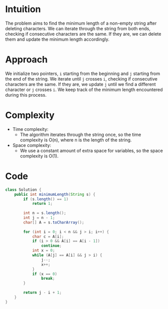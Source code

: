 # Intuition
The problem aims to find the minimum length of a non-empty string after deleting characters. We can iterate through the string from both ends, checking if consecutive characters are the same. If they are, we can delete them and update the minimum length accordingly.

# Approach
We initialize two pointers, `i` starting from the beginning and `j` starting from the end of the string. We iterate until `j` crosses `i`, checking if consecutive characters are the same. If they are, we update `j` until we find a different character or `j` crosses `i`. We keep track of the minimum length encountered during this process.

# Complexity
- Time complexity:
  - The algorithm iterates through the string once, so the time complexity is O(n), where n is the length of the string.
- Space complexity:
  - We use a constant amount of extra space for variables, so the space complexity is O(1).

# Code
```java
class Solution {
    public int minimumLength(String s) {
        if (s.length() == 1)
            return 1;
        
        int n = s.length();
        int j = n - 1;
        char[] A = s.toCharArray();
        
        for (int i = 0; i < n && j > i; i++) {
            char c = A[i];
            if (i > 0 && A[i] == A[i - 1])
                continue;
            int x = 0;
            while (A[j] == A[i] && j > i) {
                j--;
                x++;
            }
            if (x == 0)
                break;
        }
        
        return j - i + 1;
    }
}
